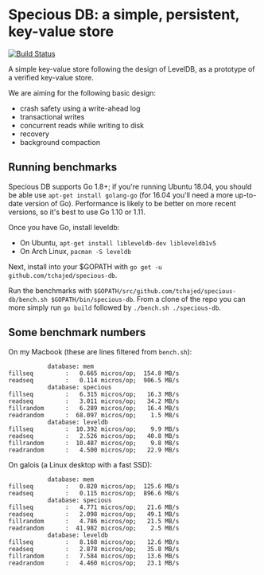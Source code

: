 # Specious DB: a simple, persistent, key-value store

[![Build Status](https://travis-ci.org/tchajed/specious-db.svg?branch=master)](https://travis-ci.org/tchajed/specious-db)

A simple key-value store following the design of LevelDB, as a prototype of a verified key-value store.

We are aiming for the following basic design:
- crash safety using a write-ahead log
- transactional writes
- concurrent reads while writing to disk
- recovery
- background compaction

## Running benchmarks

Specious DB supports Go 1.8+; if you're running Ubuntu 18.04, you should be able use `apt-get install golang-go` (for 16.04 you'll need a more up-to-date version of Go). Performance is likely to be better on more recent versions, so it's best to use Go 1.10 or 1.11.

Once you have Go, install leveldb:
- On Ubuntu, `apt-get install libleveldb-dev libleveldb1v5`
- On Arch Linux, `pacman -S leveldb`

Next, install into your $GOPATH with `go get -u github.com/tchajed/specious-db`.

Run the benchmarks with `$GOPATH/src/github.com/tchajed/specious-db/bench.sh $GOPATH/bin/specious-db`. From a clone of the repo you can more simply run `go build` followed by `./bench.sh ./specious-db`.

## Some benchmark numbers

On my Macbook (these are lines filtered from `bench.sh`):

```
           database: mem
fillseq         :   0.665 micros/op;  154.8 MB/s
readseq         :   0.114 micros/op;  906.5 MB/s
           database: specious
fillseq         :   6.315 micros/op;   16.3 MB/s
readseq         :   3.011 micros/op;   34.2 MB/s
fillrandom      :   6.289 micros/op;   16.4 MB/s
readrandom      :  68.097 micros/op;    1.5 MB/s
           database: leveldb
fillseq         :  10.392 micros/op;    9.9 MB/s
readseq         :   2.526 micros/op;   40.8 MB/s
fillrandom      :  10.487 micros/op;    9.8 MB/s
readrandom      :   4.500 micros/op;   22.9 MB/s
```

On galois (a Linux desktop with a fast SSD):

```
           database: mem
fillseq         :   0.820 micros/op;  125.6 MB/s
readseq         :   0.115 micros/op;  896.6 MB/s
           database: specious
fillseq         :   4.771 micros/op;   21.6 MB/s
readseq         :   2.098 micros/op;   49.1 MB/s
fillrandom      :   4.786 micros/op;   21.5 MB/s
readrandom      :  41.982 micros/op;    2.5 MB/s
           database: leveldb
fillseq         :   8.168 micros/op;   12.6 MB/s
readseq         :   2.878 micros/op;   35.8 MB/s
fillrandom      :   7.584 micros/op;   13.6 MB/s
readrandom      :   4.460 micros/op;   23.1 MB/s
```
